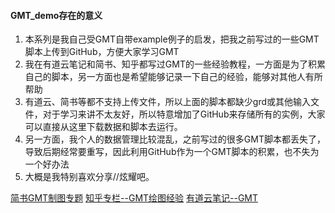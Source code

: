 #### GMT_demo存在的意义
1. 本系列是我自己受GMT自带example例子的启发，把我之前写过的一些GMT脚本上传到GitHub，方便大家学习GMT  
2. 我在有道云笔记和简书、知乎都写过GMT的一些经验教程，一方面是为了积累自己的脚本，另一方面也是希望能够记录一下自己的经验，能够对其他人有所帮助
3. 有道云、简书等都不支持上传文件，所以上面的脚本都缺少grd或其他输入文件，对于学习来讲不太友好，所以特意增加了GitHub来存储所有的实例，大家可以直接从这里下载数据和脚本去运行。
4. 另一方面，我个人的数据管理比较混乱，之前写过的很多GMT脚本都丢失了，导致后期经常要重写，因此利用GitHub作为一个GMT脚本的积累，也不失为一个好办法
5. 大概是我特别喜欢分享//炫耀吧。

[简书GMT制图专题](https://www.jianshu.com/c/1cc3a57914f9)
[知乎专栏--GMT绘图经验](https://zhuanlan.zhihu.com/c_1040977220017315840)
[有道云笔记--GMT](https://note.youdao.com/share/?id=7fb4d5db7dac4127ce461915bc912521&type=notebook#/)

